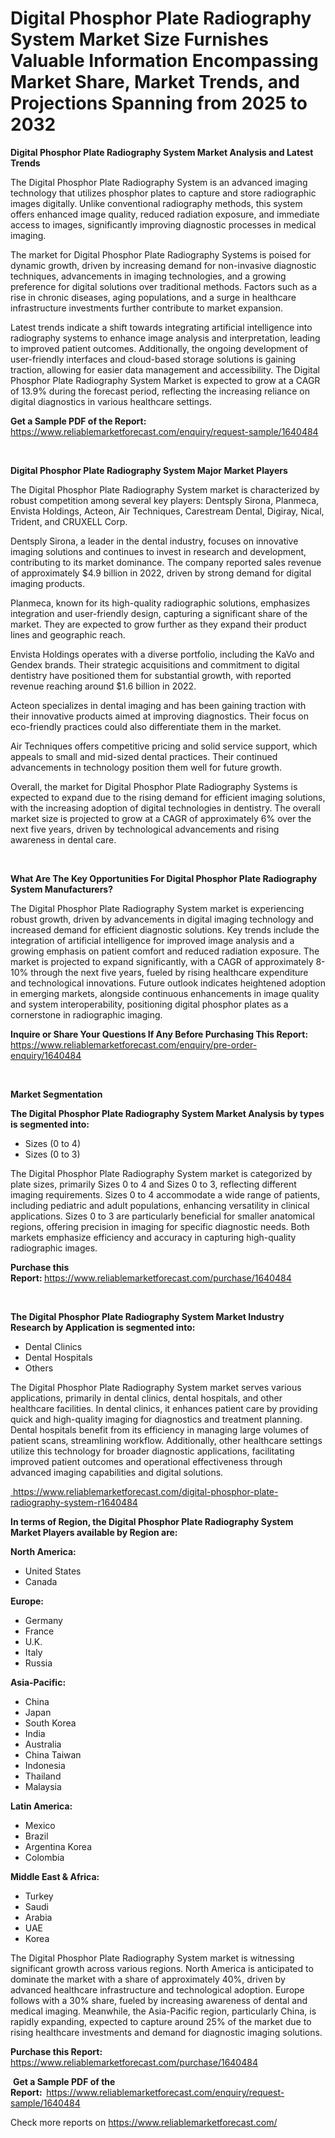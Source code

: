 <p><h1>Digital Phosphor Plate Radiography System Market Size Furnishes Valuable Information Encompassing Market Share, Market Trends, and Projections Spanning from 2025 to 2032</h1></p><p><strong>Digital Phosphor Plate Radiography System Market Analysis and Latest Trends</strong></p>
<p><p>The Digital Phosphor Plate Radiography System is an advanced imaging technology that utilizes phosphor plates to capture and store radiographic images digitally. Unlike conventional radiography methods, this system offers enhanced image quality, reduced radiation exposure, and immediate access to images, significantly improving diagnostic processes in medical imaging. </p><p>The market for Digital Phosphor Plate Radiography Systems is poised for dynamic growth, driven by increasing demand for non-invasive diagnostic techniques, advancements in imaging technologies, and a growing preference for digital solutions over traditional methods. Factors such as a rise in chronic diseases, aging populations, and a surge in healthcare infrastructure investments further contribute to market expansion. </p><p>Latest trends indicate a shift towards integrating artificial intelligence into radiography systems to enhance image analysis and interpretation, leading to improved patient outcomes. Additionally, the ongoing development of user-friendly interfaces and cloud-based storage solutions is gaining traction, allowing for easier data management and accessibility. The Digital Phosphor Plate Radiography System Market is expected to grow at a CAGR of 13.9% during the forecast period, reflecting the increasing reliance on digital diagnostics in various healthcare settings.</p></p>
<p><strong>Get a Sample PDF of the Report:&nbsp;</strong> <a href="https://www.reliablemarketforecast.com/enquiry/request-sample/1640484?utm_campaign=2758&utm_medium=2&utm_source=Github&utm_content=ia&utm_term=04032025&utm_id=digital-phosphor-plate-radiography-system">https://www.reliablemarketforecast.com/enquiry/request-sample/1640484</a></p>
<p>&nbsp;</p>
<p><strong>Digital Phosphor Plate Radiography System Major Market Players</strong></p>
<p><p>The Digital Phosphor Plate Radiography System market is characterized by robust competition among several key players: Dentsply Sirona, Planmeca, Envista Holdings, Acteon, Air Techniques, Carestream Dental, Digiray, Nical, Trident, and CRUXELL Corp. </p><p>Dentsply Sirona, a leader in the dental industry, focuses on innovative imaging solutions and continues to invest in research and development, contributing to its market dominance. The company reported sales revenue of approximately $4.9 billion in 2022, driven by strong demand for digital imaging products. </p><p>Planmeca, known for its high-quality radiographic solutions, emphasizes integration and user-friendly design, capturing a significant share of the market. They are expected to grow further as they expand their product lines and geographic reach.</p><p>Envista Holdings operates with a diverse portfolio, including the KaVo and Gendex brands. Their strategic acquisitions and commitment to digital dentistry have positioned them for substantial growth, with reported revenue reaching around $1.6 billion in 2022.</p><p>Acteon specializes in dental imaging and has been gaining traction with their innovative products aimed at improving diagnostics. Their focus on eco-friendly practices could also differentiate them in the market.</p><p>Air Techniques offers competitive pricing and solid service support, which appeals to small and mid-sized dental practices. Their continued advancements in technology position them well for future growth.</p><p>Overall, the market for Digital Phosphor Plate Radiography Systems is expected to expand due to the rising demand for efficient imaging solutions, with the increasing adoption of digital technologies in dentistry. The overall market size is projected to grow at a CAGR of approximately 6% over the next five years, driven by technological advancements and rising awareness in dental care.</p></p>
<p>&nbsp;</p>
<p><strong>What Are The Key Opportunities For Digital Phosphor Plate Radiography System Manufacturers?</strong></p>
<p><p>The Digital Phosphor Plate Radiography System market is experiencing robust growth, driven by advancements in digital imaging technology and increased demand for efficient diagnostic solutions. Key trends include the integration of artificial intelligence for improved image analysis and a growing emphasis on patient comfort and reduced radiation exposure. The market is projected to expand significantly, with a CAGR of approximately 8-10% through the next five years, fueled by rising healthcare expenditure and technological innovations. Future outlook indicates heightened adoption in emerging markets, alongside continuous enhancements in image quality and system interoperability, positioning digital phosphor plates as a cornerstone in radiographic imaging.</p></p>
<p><strong>Inquire or Share Your Questions If Any Before Purchasing This Report:</strong> <a href="https://www.reliablemarketforecast.com/enquiry/pre-order-enquiry/1640484?utm_campaign=2758&utm_medium=2&utm_source=Github&utm_content=ia&utm_term=04032025&utm_id=digital-phosphor-plate-radiography-system">https://www.reliablemarketforecast.com/enquiry/pre-order-enquiry/1640484</a></p>
<p>&nbsp;</p>
<p><strong>Market Segmentation</strong></p>
<p><strong>The Digital Phosphor Plate Radiography System Market Analysis by types is segmented into:</strong></p>
<p><ul><li>Sizes (0 to 4)</li><li>Sizes (0 to 3)</li></ul></p>
<p><p>The Digital Phosphor Plate Radiography System market is categorized by plate sizes, primarily Sizes 0 to 4 and Sizes 0 to 3, reflecting different imaging requirements. Sizes 0 to 4 accommodate a wide range of patients, including pediatric and adult populations, enhancing versatility in clinical applications. Sizes 0 to 3 are particularly beneficial for smaller anatomical regions, offering precision in imaging for specific diagnostic needs. Both markets emphasize efficiency and accuracy in capturing high-quality radiographic images.</p></p>
<p><strong>Purchase this Report:&nbsp;</strong><a href="https://www.reliablemarketforecast.com/purchase/1640484?utm_campaign=2758&utm_medium=2&utm_source=Github&utm_content=ia&utm_term=04032025&utm_id=digital-phosphor-plate-radiography-system">https://www.reliablemarketforecast.com/purchase/1640484</a></p>
<p>&nbsp;</p>
<p><strong>The Digital Phosphor Plate Radiography System Market Industry Research by Application is segmented into:</strong></p>
<p><ul><li>Dental Clinics</li><li>Dental Hospitals</li><li>Others</li></ul></p>
<p><p>The Digital Phosphor Plate Radiography System market serves various applications, primarily in dental clinics, dental hospitals, and other healthcare facilities. In dental clinics, it enhances patient care by providing quick and high-quality imaging for diagnostics and treatment planning. Dental hospitals benefit from its efficiency in managing large volumes of patient scans, streamlining workflow. Additionally, other healthcare settings utilize this technology for broader diagnostic applications, facilitating improved patient outcomes and operational effectiveness through advanced imaging capabilities and digital solutions.</p></p>
<p><a href="https://www.reliablemarketforecast.com/digital-phosphor-plate-radiography-system-r1640484?utm_campaign=2758&utm_medium=2&utm_source=Github&utm_content=ia&utm_term=04032025&utm_id=digital-phosphor-plate-radiography-system">&nbsp;https://www.reliablemarketforecast.com/digital-phosphor-plate-radiography-system-r1640484</a></p>
<p><strong>In terms of Region, the Digital Phosphor Plate Radiography System Market Players available by Region are:</strong></p>
<p>
    <p> <strong> North America: </strong>
        <ul>
            <li>United States</li>
            <li>Canada</li>
        </ul>
        </p> 
    <p> <strong> Europe: </strong>
        <ul>
            <li>Germany</li>
            <li>France</li>
            <li>U.K.</li>
            <li>Italy</li>
            <li>Russia</li>
        </ul>
        </p> 
    <p> <strong> Asia-Pacific: </strong>
        <ul>
            <li>China</li>
            <li>Japan</li>
            <li>South Korea</li>
            <li>India</li>
            <li>Australia</li>
            <li>China Taiwan</li>
            <li>Indonesia</li>
            <li>Thailand</li>
            <li>Malaysia</li>
        </ul>
        </p> 
    <p> <strong> Latin America: </strong>
        <ul>
            <li>Mexico</li>
            <li>Brazil</li>
            <li>Argentina Korea</li>
            <li>Colombia</li>
        </ul>
        </p> 
    <p> <strong> Middle East & Africa: </strong>
        <ul>
            <li>Turkey</li>
            <li>Saudi</li>
            <li>Arabia</li>
            <li>UAE</li>
            <li>Korea</li>
        </ul>
    </p>
    </p>
<p><p>The Digital Phosphor Plate Radiography System market is witnessing significant growth across various regions. North America is anticipated to dominate the market with a share of approximately 40%, driven by advanced healthcare infrastructure and technological adoption. Europe follows with a 30% share, fueled by increasing awareness of dental and medical imaging. Meanwhile, the Asia-Pacific region, particularly China, is rapidly expanding, expected to capture around 25% of the market due to rising healthcare investments and demand for diagnostic imaging solutions.</p></p>
<p><strong>Purchase this Report: </strong><a href="https://www.reliablemarketforecast.com/purchase/1640484?utm_campaign=2758&utm_medium=2&utm_source=Github&utm_content=ia&utm_term=04032025&utm_id=digital-phosphor-plate-radiography-system">https://www.reliablemarketforecast.com/purchase/1640484</a></p>
<p>&nbsp;<strong>Get a Sample PDF of the Report:&nbsp;&nbsp;</strong><a href="https://www.reliablemarketforecast.com/enquiry/request-sample/1640484?utm_campaign=2758&utm_medium=2&utm_source=Github&utm_content=ia&utm_term=04032025&utm_id=digital-phosphor-plate-radiography-system">https://www.reliablemarketforecast.com/enquiry/request-sample/1640484</a></p>
<p><strong></strong></p>
<p>Check more reports on <a href="https://www.reliablemarketforecast.com/?utm_campaign=2758&utm_medium=2&utm_source=Github&utm_content=ia&utm_term=04032025&utm_id=digital-phosphor-plate-radiography-system">https://www.reliablemarketforecast.com/</a></p>